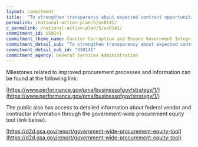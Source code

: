 ```yaml
---
layout: commitment
title:  "To strengthen transparency about expected contract opportunities and accessibility to this information, agencies are working with OMB to identify a common list of procurement information to include in agency forecasts of contracting opportunities in order for potential contractors, and especially those in underserved communities, to effectively prepare for future Federal contract competitions. Promising practices are being assessed for moving from a static posting of forecasting data at the beginning of the fiscal year to a timelier and more dynamic model that involves more regular posting of new information on a rolling basis as requirements are identified. User friendly search and filter functions are being explored to improve visibility and accessibility across agency forecasts over time so that entities interested in particular market segments can find relevant information more easily in the official System for Award Management (SAM.gov). The Biden-Harris Administration commits to implementation of these initiatives over the next two years with quarterly progress reporting on performance.gov/pma."
permalink: /national-action-plan/5/us0141/
c_permalink: /national-action-plan/5/us0141/
commitment_id: US0141
commitment_theme_name: Counter Corruption and Ensure Government Integrity and Accountability to the Public
commitment_detail_sub: "To strengthen transparency about expected contract opportunities and accessibility to this information, agencies are working with OMB to identify a common list of procurement information to include in agency forecasts of contracting opportunities in order for potential contractors, and especially those in underserved communities, to effectively prepare for future Federal contract competitions. Promising practices are being assessed for moving from a static posting of forecasting data at the beginning of the fiscal year to a timelier and more dynamic model that involves more regular posting of new information on a rolling basis as requirements are identified. User friendly search and filter functions are being explored to improve visibility and accessibility across agency forecasts over time so that entities interested in particular market segments can find relevant information more easily in the official System for Award Management (SAM.gov). The Biden-Harris Administration commits to implementation of these initiatives over the next two years with quarterly progress reporting on performance.gov/pma."
commitment_detail_sub_id: "US0141"
commitment_agency: General Services Administration
---
```


Milestones related to improved procurement processes and information can be found at the following link:

[https://www.performance.gov/pma/businessofgov/strategy/1/](https://www.performance.gov/pma/businessofgov/strategy/1/)

The public also has access to detailed information about federal vendor and contractor information through the government-wide procurement equity tool (link below).

[https://d2d.gsa.gov/report/government-wide-procurement-equity-tool](https://d2d.gsa.gov/report/government-wide-procurement-equity-tool)